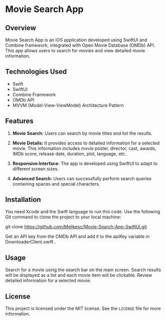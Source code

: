 # Movie Search App

## Overview

Movie Search App is an iOS application developed using SwiftUI and Combine framework, integrated with Open Movie Database (OMDb) API. This app allows users to search for movies and view detailed movie information.

## Technologies Used

- Swift
- SwiftUI
- Combine Framework
- OMDb API
- MVVM (Model-View-ViewModel) Architecture Pattern

## Features

1. **Movie Search:** Users can search by movie titles and list the results.
  
2. **Movie Details:** It provides access to detailed information for a selected movie. This information includes movie poster, director, cast, awards, IMDb score, release date, duration, plot, language, etc.

3. **Responsive Interface:** The app is developed using SwiftUI to adapt to different screen sizes.

4. **Advanced Search:** Users can successfully perform search queries containing spaces and special characters.


## Installation

You need Xcode and the Swift language to run this code. Use the following Git command to clone the project to your local machine:

git clone https://github.com/Melikesc/Movie-Search-App-SwiftUI.git

Get an API key from the OMDb API and add it to the apiKey variable in DownloaderClient.swift .


## Usage

Search for a movie using the search bar on the main screen. Search results will be displayed as a list and each movie item will be clickable. Review detailed information for a selected movie.


## License

This project is licensed under the MIT license. See the `LICENSE` file for more information.

